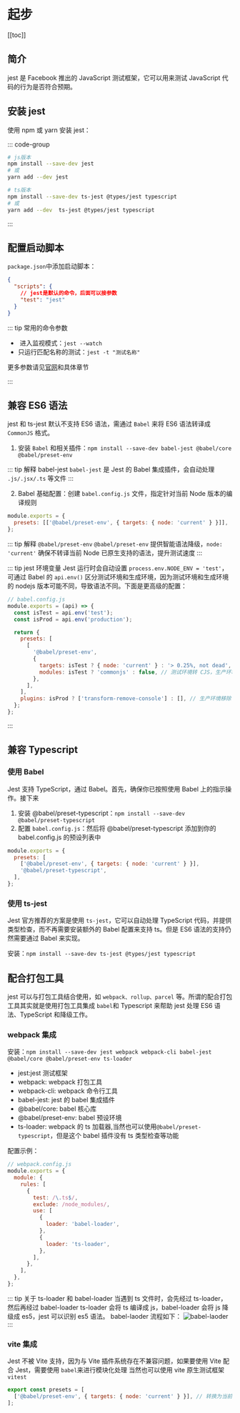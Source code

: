# 起步

[[toc]]

## 简介

jest 是 Facebook 推出的 JavaScript 测试框架，它可以用来测试 JavaScript 代码的行为是否符合预期。

## 安装 jest

使用 npm 或 yarn 安装 jest：

::: code-group

```bash [js版本]
# js版本
npm install --save-dev jest
# 或
yarn add --dev jest
```

```bash [ts版本]
# ts版本
npm install --save-dev ts-jest @types/jest typescript
# 或
yarn add --dev  ts-jest @types/jest typescript
```

:::

## 配置启动脚本

`package.json`中添加启动脚本：

```json
{
  "scripts": {
    // jest是默认的命令，后面可以接参数
    "test": "jest"
  }
}
```

::: tip 常用的命令参数

- ​ 进入监视模式：`jest --watch`
- 只运行匹配名称的测试：`jest -t "测试名称"`

更多参数请见[官网](https://jestjs.io/docs/cli)和具体章节

:::

## 兼容 ES6 语法

jest 和 ts-jest 默认不支持 ES6 语法，需通过 `Babel` 来将 ES6 语法转译成 `CommonJS` 格式。

1. 安装 `Babel` 和相关插件：`npm install --save-dev babel-jest @babel/core @babel/preset-env`

::: tip 解释 babel-jest
`babel-jest` 是 Jest 的 Babel 集成插件，会自动处理 `.js/.jsx/.ts` 等文件
:::

2. Babel 基础配置：创建 `babel.config.js` 文件，指定针对当前 Node 版本的编译规则

```js
module.exports = {
  presets: [['@babel/preset-env', { targets: { node: 'current' } }]],
};
```

::: tip 解释 `@babel/preset-env`
`@babel/preset-env` 提供智能语法降级，`node: 'current'` 确保不转译当前 Node 已原生支持的语法，提升测试速度
:::

::: tip jest 环境变量
Jest 运行时会自动设置 `process.env.NODE_ENV = 'test'`，可通过 Babel 的 `api.env()` 区分测试环境和生成环境，因为测试环境和生成环境的 nodejs 版本可能不同，导致语法不同。下面是更高级的配置：

```js
// babel.config.js
module.exports = (api) => {
  const isTest = api.env('test');
  const isProd = api.env('production');

  return {
    presets: [
      [
        '@babel/preset-env',
        {
          targets: isTest ? { node: 'current' } : '> 0.25%, not dead',
          modules: isTest ? 'commonjs' : false, // 测试环境转 CJS，生产环境保留 ESM
        },
      ],
    ],
    plugins: isProd ? ['transform-remove-console'] : [], // 生产环境移除 console
  };
};
```

:::

## 兼容 Typescript

### 使用 Babel

Jest 支持 TypeScript，通过 Babel。首先，确保你已按照使用 Babel 上的指示操作。接下来

1. 安装 @babel/preset-typescript：`npm install --save-dev @babel/preset-typescript`
2. 配置 `babel.config.js`：然后将 @babel/preset-typescript 添加到你的 babel.config.js 的预设列表中

```js {4}
module.exports = {
  presets: [
    ['@babel/preset-env', { targets: { node: 'current' } }],
    '@babel/preset-typescript',
  ],
};
```

### 使用 ts-jest

Jest 官方推荐的方案是使用 `ts-jest`，它可以自动处理 TypeScript 代码，并提供类型检查，而不再需要安装额外的 Babel 配置来支持 ts。但是 ES6 语法的支持仍然需要通过 Babel 来实现。

安装：`npm install --save-dev ts-jest @types/jest typescript`

## 配合打包工具

jest 可以与打包工具结合使用，如 `webpack、rollup、parcel` 等。所谓的配合打包工具其实就是使用打包工具集成 `babel`和 Typescript 来帮助 jest 处理 ES6 语法、TypeScript 和降级工作。

### webpack 集成

安装：`npm install --save-dev jest webpack webpack-cli babel-jest @babel/core @babel/preset-env ts-loader`

- jest:jest 测试框架
- webpack: webpack 打包工具
- webpack-cli: webpack 命令行工具
- babel-jest: jest 的 babel 集成插件
- @babel/core: babel 核心库
- @babel/preset-env: babel 预设环境
- ts-loader: webpack 的 ts 加载器,当然也可以使用`@babel/preset-typescript`，但是这个 babel 插件没有 ts 类型检查等功能

配置示例：​

```js
// webpack.config.js
module.exports = {
  module: {
    rules: [
      {
        test: /\.ts$/,
        exclude: /node_modules/,
        use: [
          {
            loader: 'babel-loader',
          },
          {
            loader: 'ts-loader',
          },
        ],
      },
    ],
  },
};
```

::: tip 关于 ts-loader 和 babel-loader
当遇到 ts 文件时，会先经过 ts-loader，然后再经过 babel-loader
ts-loader 会将 ts 编译成 js，babel-loader 会将 js 降级成 es5，jest 可以识别 es5 语法。
babel-laoder 流程如下：
![babel-laoder](https://image-bucket-1307756649.cos.ap-chengdu.myqcloud.com/image/a.png)
:::

### vite 集成

Jest 不被 Vite 支持，因为与 Vite 插件系统存在不兼容问题，如果要使用 Vite 配合 Jest，需要使用 `babel`来进行模块化处理
当然也可以使用 vite 原生测试框架 `vitest`

```js
export const presets = [
  ['@babel/preset-env', { targets: { node: 'current' } }], // 转换为当前 Node.js 版本支持的语法
];
```
